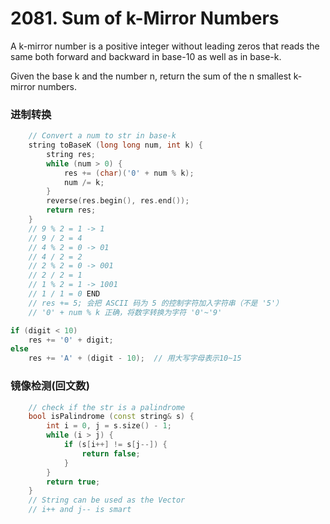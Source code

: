 # 2081. Sum of k-Mirror Numbers

A k-mirror number is a positive integer without leading zeros that reads the same both forward and backward in base-10 as well as in base-k.

Given the base k and the number n, return the sum of the n smallest k-mirror numbers.

### 进制转换
```cpp
    // Convert a num to str in base-k
    string toBaseK (long long num, int k) {
        string res;
        while (num > 0) {
            res += (char)('0' + num % k);
            num /= k;
        }
        reverse(res.begin(), res.end());
        return res;
    }
    // 9 % 2 = 1 -> 1
    // 9 / 2 = 4
    // 4 % 2 = 0 -> 01
    // 4 / 2 = 2
    // 2 % 2 = 0 -> 001
    // 2 / 2 = 1
    // 1 % 2 = 1 -> 1001
    // 1 / 1 = 0 END
    // res += 5; 会把 ASCII 码为 5 的控制字符加入字符串（不是 '5'）
    // '0' + num % k 正确，将数字转换为字符 '0'~'9'
```

```cpp
if (digit < 10)
    res += '0' + digit;
else
    res += 'A' + (digit - 10);  // 用大写字母表示10~15
```

### 镜像检测(回文数)
```cpp
    // check if the str is a palindrome
    bool isPalindrome (const string& s) {
        int i = 0, j = s.size() - 1;
        while (i > j) {
            if (s[i++] != s[j--]) {
                return false;
            }
        }
        return true;
    }
    // String can be used as the Vector
    // i++ and j-- is smart
```